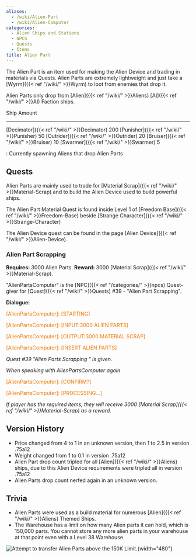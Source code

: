 ```yaml
---
aliases:
  - /wiki/Alien-Part
  - /wiki/Alien-Computer
categories:
  - Alien Ships and Stations
  - NPCS
  - Quests
  - Items
title: Alien Part
---
```


The Alien Part is an item used for making the Alien Device and trading in materials via Quests. Alien Parts are extremely lightweight and just take a [Wyrm]({{< ref "/wiki/" >}}Wyrm) to loot from enemies that drop it.

Alien Parts only drop from [Alien]({{< ref "/wiki/" >}}Aliens) [AI]({{< ref "/wiki/" >}}AI) Faction ships.

Ship Amount

---

[Decimator]({{< ref "/wiki/" >}}Decimator) 200 [Punisher]({{< ref "/wiki/" >}}Punisher) 50 [Outrider]({{< ref "/wiki/" >}}Outrider) 20 [Bruiser]({{< ref "/wiki/" >}}Bruiser) 10 [Swarmer]({{< ref "/wiki/" >}}Swarmer) 5

: Currently spawning Aliens that drop Alien Parts

## Quests

Alien Parts are mainly used to trade for [Material Scrap]({{< ref "/wiki/" >}}Material-Scrap) and to build the Alien Device used to build powerful ships.

The Alien Part Material Quest is found inside Level 1 of [Freedom Base]({{< ref "/wiki/" >}}Freedom-Base) beside [Strange Character]({{< ref "/wiki/" >}}Strange-Character)

The Alien Device quest can be found in the page [Alien Device]({{< ref "/wiki/" >}}Alien-Device).

### Alien Part Scrapping

**Requires:** 3000 Alien Parts. **Reward:** 3000 [Material Scrap]({{< ref "/wiki/" >}}Material-Scrap).

"AlienPartsComputer" is the [NPC]({{< ref "/categories/" >}}npcs) Quest-giver for [Quest]({{< ref "/wiki/" >}}Quests) #39 - "Alien Part Scrapping".

**Dialogue:**

<span style="color:#ee7600">[AlienPartsComputer]: [STARTING]</span>

[Player]: ...

<span style="color:#ee7600">[AlienPartsComputer]: [INPUT:3000 ALIEN PARTS]</span>

[Player]: ...

<span style="color:#ee7600">[AlienPartsComputer]: [OUTPUT:3000 MATERIAL SCRAP]</span>

[Player]: Ok.

<span style="color:#ee7600">[AlienPartsComputer]: [INSERT ALIEN PARTS]</span>

_Quest #39 "Alien Parts Scrapping " is given._

_When speaking with AlienPartsComputer again_

<span style="color:#ee7600">[AlienPartsComputer]: [CONFIRM?]</span>

[Player]: Yes.

<span style="color:#ee7600">[AlienPartsComputer]: [PROCESSING...]</span>

_If player has the required items, they will receive 3000 [Material Scrap]({{< ref "/wiki/" >}}Material-Scrap) as a reward._

</div>

## Version History

- Price changed from 4 to 1 in an unknown version, then 1 to 2.5 in version .75a12
- Weight changed from 1 to 0.1 in version .75a12
- Alien Part drop count tripled for all [Alien]({{< ref "/wiki/" >}}Aliens) ships, due to this Alien Device requirements were tripled all in version .75a12
- Alien Parts drop count nerfed again in an unknown version.

## Trivia

- Alien Parts were used as a build material for numerous [Alien]({{< ref "/wiki/" >}}Aliens) Themed Ships.
- The Warehouse has a limit on how many Alien parts it can hold, which is 150,000 parts. You cannot store any more alien parts in your warehouse at that point even with a Level 38 Warehouse.

![Attempt to transfer Alien Parts above the 150K
Limit.](150Grand.png "Attempt to transfer Alien Parts above the 150K Limit."){width="480"}
